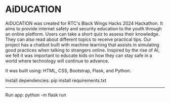 # AiDUCATION

AiDUCATION was created for RTC's Black Wings Hacks 2024 Hackathon. It aims to provide internet safety and security education to the youth through an online platform. Users can take a short quiz to assess their knowledge. They can also read about different topics to receive practical tips. Our project has a chatbot built with machine learning that assists in simulating good practices when talking to strangers online. Inspired by the rise of AI, we felt it was important to educate kids on how they can stay safe in a world where technology will continue to advance.

It was built using: HTML, CSS, Bootstrap, Flask, and Python.

Install dependencies: pip install requirements.txt
__________________________________________________
Run app: python -m flask run
